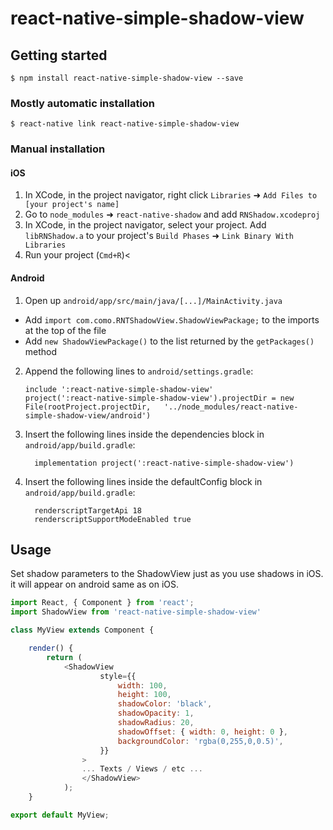 
# react-native-simple-shadow-view

## Getting started

`$ npm install react-native-simple-shadow-view --save`

### Mostly automatic installation

`$ react-native link react-native-simple-shadow-view`

### Manual installation


#### iOS

1. In XCode, in the project navigator, right click `Libraries` ➜ `Add Files to [your project's name]`
2. Go to `node_modules` ➜ `react-native-shadow` and add `RNShadow.xcodeproj`
3. In XCode, in the project navigator, select your project. Add `libRNShadow.a` to your project's `Build Phases` ➜ `Link Binary With Libraries`
4. Run your project (`Cmd+R`)<

#### Android

1. Open up `android/app/src/main/java/[...]/MainActivity.java`
  - Add `import com.como.RNTShadowView.ShadowViewPackage;` to the imports at the top of the file
  - Add `new ShadowViewPackage()` to the list returned by the `getPackages()` method
2. Append the following lines to `android/settings.gradle`:
  	```
  	include ':react-native-simple-shadow-view'
  	project(':react-native-simple-shadow-view').projectDir = new File(rootProject.projectDir, 	'../node_modules/react-native-simple-shadow-view/android')
  	```
3. Insert the following lines inside the dependencies block in `android/app/build.gradle`:
  	```
      implementation project(':react-native-simple-shadow-view')
  	```
4. Insert the following lines inside the defaultConfig block in `android/app/build.gradle`:
  	```
      renderscriptTargetApi 18
      renderscriptSupportModeEnabled true
  	```


## Usage

Set shadow parameters to the ShadowView just as you use shadows in iOS. it will appear on android same as on iOS.

```javascript
import React, { Component } from 'react';
import ShadowView from 'react-native-simple-shadow-view'

class MyView extends Component {

	render() {
		return (
			<ShadowView
					style={{
						width: 100,
						height: 100,
						shadowColor: 'black',
						shadowOpacity: 1,
						shadowRadius: 20,
						shadowOffset: { width: 0, height: 0 },
						backgroundColor: 'rgba(0,255,0,0.5)',
					}}
				>
				... Texts / Views / etc ...
				</ShadowView>
			);
	}

export default MyView;
```
